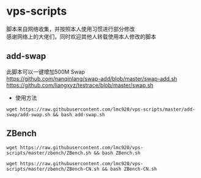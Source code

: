 # vps-scripts
脚本来自网络收集，并按照本人使用习惯进行部分修改  
感谢网络上的大佬们，同时欢迎其他人转载使用本人修改的脚本  
## add-swap  
此脚本可以一键增加500M Swap  
https://github.com/nanqinlang/swap-add/blob/master/swap-add.sh  
https://github.com/liangxyz/testrace/blob/master/swap.sh  
* 使用方法  
<pre><code>wget https://raw.githubusercontent.com/lmc920/vps-scripts/master/add-swap/add-swap.sh && bash add-swap.sh</pre></code>
## ZBench    
<pre><code>wget https://raw.githubusercontent.com/lmc920/vps-scripts/master/zbench/ZBench.sh && bash ZBench.sh</pre></code>
<pre><code>wget https://raw.githubusercontent.com/lmc920/vps-scripts/master/zbench/ZBench-CN.sh && bash ZBench-CN.sh</pre></code>
